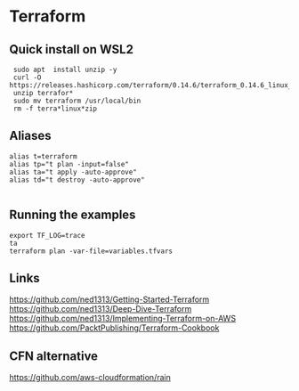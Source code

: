 # Terraform

## Quick install on WSL2
```
 sudo apt  install unzip -y
 curl -O https://releases.hashicorp.com/terraform/0.14.6/terraform_0.14.6_linux_amd64.zip
 unzip terrafor*
 sudo mv terraform /usr/local/bin
 rm -f terra*linux*zip
```

## Aliases 
```
alias t=terraform
alias tp="t plan -input=false"
alias ta="t apply -auto-approve"
alias td="t destroy -auto-approve"


```
## Running the examples 
```
export TF_LOG=trace
ta 
terraform plan -var-file=variables.tfvars
```


## Links
https://github.com/ned1313/Getting-Started-Terraform  
https://github.com/ned1313/Deep-Dive-Terraform  
https://github.com/ned1313/Implementing-Terraform-on-AWS  
https://github.com/PacktPublishing/Terraform-Cookbook


## CFN alternative 
https://github.com/aws-cloudformation/rain
